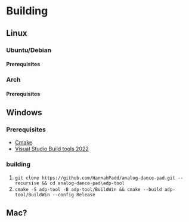 # Building



## Linux

### Ubuntu/Debian
#### Prerequisites


### Arch
#### Prerequisites


## Windows
### Prerequisites
- [Cmake](https://cmake.org/download/)
- [Visual Studio Build tools 2022](https://aka.ms/vs/17/release/vs_BuildTools.exe)

### building
1. ```git clone https://github.com/HannahPadd/analog-dance-pad.git --recursive && cd analog-dance-pad\adp-tool```
2. ```cmake -S adp-tool -B adp-tool/BuildWin && cmake --build adp-tool/BuildWin --config Release```


## Mac?

